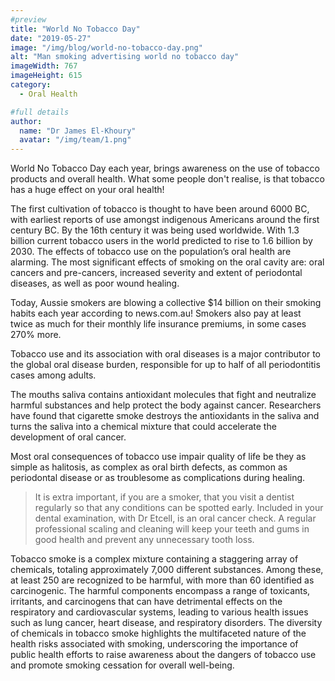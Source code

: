 ```yaml
---
#preview
title: "World No Tobacco Day"
date: "2019-05-27"
image: "/img/blog/world-no-tobacco-day.png"
alt: "Man smoking advertising world no tobacco day"
imageWidth: 767
imageHeight: 615
category:
  - Oral Health

#full details
author:
  name: "Dr James El-Khoury"
  avatar: "/img/team/1.png"
---
```


World No Tobacco Day each year, brings awareness on the use of tobacco products and overall health. What some people don't realise, is that tobacco has a huge effect on your oral health!

The first cultivation of tobacco is thought to have been around 6000 BC, with earliest reports of use amongst indigenous Americans around the first century BC. By the 16th century it was being used worldwide. With 1.3 billion current tobacco users in the world predicted to rise to 1.6 billion by 2030. The effects of tobacco use on the population’s oral health are alarming. The most significant effects of smoking on the oral cavity are: oral cancers and pre-cancers, increased severity and extent of periodontal diseases, as well as poor wound healing.

Today, Aussie smokers are blowing a collective $14 billion on their smoking habits each year according to news.com.au! Smokers also pay at least twice as much for their monthly life insurance premiums, in some cases 270% more.

Tobacco use and its association with oral diseases is a major contributor to the global oral disease burden, responsible for up to half of all periodontitis cases among adults.

The mouths saliva contains antioxidant molecules that fight and neutralize harmful substances and help protect the body against cancer. Researchers have found that cigarette smoke destroys the antioxidants in the saliva and turns the saliva into a chemical mixture that could accelerate the development of oral cancer.

Most oral consequences of tobacco use impair quality of life be they as simple as halitosis, as complex as oral birth defects, as common as periodontal disease or as troublesome as complications during healing.

> It is extra important, if you are a smoker, that you visit a dentist regularly so that any conditions can be spotted early. Included in your dental examination, with Dr Etcell, is an oral cancer check. A regular professional scaling and cleaning will keep your teeth and gums in good health and prevent any unnecessary tooth loss.

Tobacco smoke is a complex mixture containing a staggering array of chemicals, totaling approximately 7,000 different substances. Among these, at least 250 are recognized to be harmful, with more than 60 identified as carcinogenic. The harmful components encompass a range of toxicants, irritants, and carcinogens that can have detrimental effects on the respiratory and cardiovascular systems, leading to various health issues such as lung cancer, heart disease, and respiratory disorders. The diversity of chemicals in tobacco smoke highlights the multifaceted nature of the health risks associated with smoking, underscoring the importance of public health efforts to raise awareness about the dangers of tobacco use and promote smoking cessation for overall well-being.
